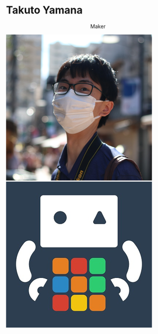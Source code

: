 # Takuto Yamana

<div style="text-align:center">Maker</div>





<img class="pic2" src="img/face.png"><img class="pic2" src="img/icon.jpg">

